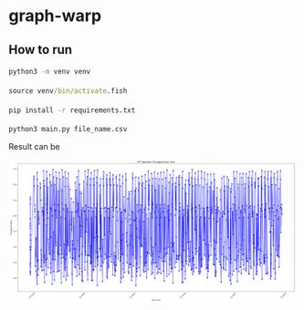 # graph-warp

## How to run

```cmd
python3 -m venv venv

source venv/bin/activate.fish

pip install -r requirements.txt

python3 main.py file_name.csv
```

Result can be

<img src="./throughput_plot.png">
